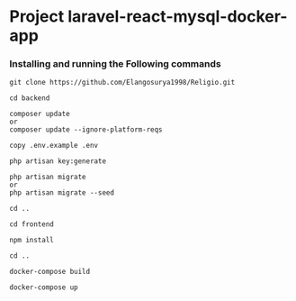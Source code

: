 # Project laravel-react-mysql-docker-app

### Installing and running the Following commands

```
git clone https://github.com/Elangosurya1998/Religio.git
```

```
cd backend
```

```
composer update
or 
composer update --ignore-platform-reqs
```

```
copy .env.example .env
```
```
php artisan key:generate
```

```
php artisan migrate
or
php artisan migrate --seed
```

```
cd ..
```
```
cd frontend
```
```
npm install
```
```
cd ..
```
```
docker-compose build
```
```
docker-compose up
```



